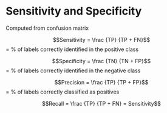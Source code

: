 # Sensitivity and Specificity

Computed from confusion matrix

$$Sensitivity = \frac {TP} {TP + FN}$$ = % of labels correctly identified in the positive class



$$Specificity = \frac {TN} {TN + FP}$$ = % of labels correctly identified in the negative class



$$Precision = \frac {TP} {TP + FP}$$ = % of labels correctly classified as positives



$$Recall = \frac {TP} {TP + FN} = Sensitivity$$
